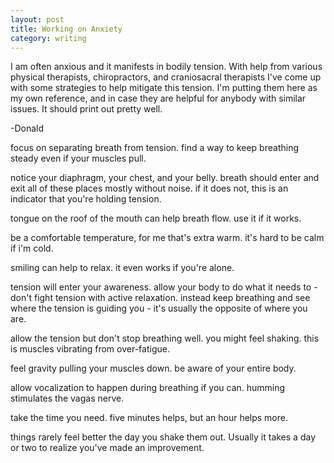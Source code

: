 ```yaml
---
layout: post
title: Working on Anxiety
category: writing
---
```


<div class="mb4 noprint i f6">
  <p>
    I am often anxious and it manifests in bodily tension. With help from various physical therapists, chiropractors, and craniosacral therapists I've come up with some strategies to help mitigate this tension. I'm putting them here as my own reference, and in case they are helpful for anybody with similar issues. It should print out pretty well.
  </p>
  <p>
    -Donald
  </p>
</div>

focus on separating breath from tension. find a way to keep breathing steady even if your muscles pull.

notice your diaphragm, your chest, and your belly. breath should enter and exit all of these places mostly without noise. if it does not, this is an indicator that you're holding tension.

tongue on the roof of the mouth can help breath flow. use it if it works.

be a comfortable temperature, for me that's extra warm. it's hard to be calm if i'm cold.

smiling can help to relax. it even works if you're alone.

tension will enter your awareness. allow your body to do what it needs to - don't fight tension with active relaxation. instead keep breathing and see where the tension is guiding you - it's usually the opposite of where you are.

allow the tension but don't stop breathing well. you might feel shaking. this is muscles vibrating from over-fatigue. 

feel gravity pulling your muscles down. be aware of your entire body.

allow vocalization to happen during breathing if you can. humming stimulates the vagas nerve.

take the time you need. five minutes helps, but an hour helps more.

things rarely feel better the day you shake them out. Usually it takes a day or two to realize you've made an improvement. 
